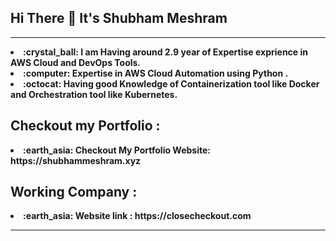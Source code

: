 <!-- @format -->

## Hi There :wave: It's Shubham Meshram 
<hr>
<b>
<li> :crystal_ball: I am Having around 2.9 year of Expertise exprience in AWS Cloud and DevOps Tools.<br>
<li> :computer: Expertise in AWS Cloud Automation using Python . <br>
<li> :octocat: Having good Knowledge of Containerization tool like Docker and Orchestration tool like Kubernetes.

## Checkout my Portfolio :
<li> :earth_asia: Checkout My Portfolio Website: https://shubhammeshram.xyz

## Working Company : 
<li> :earth_asia: Website link : https://closecheckout.com
<b>
<hr>
